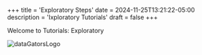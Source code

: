 +++
title = 'Exploratory Steps'
date = 2024-11-25T13:21:22-05:00
description = 'Ixploratory Tutorials'
draft = false
+++

Welcome to Tutorials: Exploratory

![dataGatorsLogo](/images/main/dashboard_01.png)

<!-- give a space -->
<center>
&#x200B;
</center>
